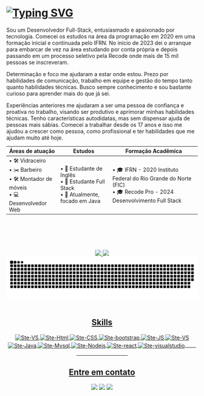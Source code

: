# [![Typing SVG](https://readme-typing-svg.herokuapp.com?font=Fira+Code&weight=500&size=24&pause=1000&random=false&width=435&lines=Ol%C3%A1!+%F0%9F%91%8B+Eu+sou+Heitor+Pimentel)](https://git.io/typing-svg)
Sou um Desenvolvedor Full-Stack, entusiasmado e apaixonado por tecnologia. 
Comecei os estudos na área da programação em 2020 em uma formação inicial e continuada pelo IFRN. No início de 2023 dei o arranque para embarcar de vez na área estudando por conta própria e depois passando em um processo seletivo pela Recode onde mais de 15 mil pessoas se inscreveram.

Determinação e foco me ajudaram a estar onde estou. Prezo por habilidades de comunicação, trabalho em equipe e gestão do tempo tanto quanto habilidades técnicas. Busco sempre conhecimento e sou bastante curioso para aprender mais do que já sei.

Experiências anteriores me ajudaram a ser uma pessoa de confiança e proativa no trabalho, visando ser produtivo e aprimorar minhas habilidades técnicas. Tenho características autodidatas, mas sem dispensar ajuda de pessoas mais sábias. Comecei a trabalhar desde os 17 anos e isso me ajudou a crescer como pessoa, como profissional e ter habilidades que me ajudam muito até hoje.

|Áreas de atuação|Estudos|Formação Acadêmica|
| --- | --- | --- |
|• 🛠️ Vidraceiro <br>• ✂️ Barbeiro <br>• 🛠️ Montador de móveis<br> • 💻 Desenvolvedor Web|• 📝 Estudante de Inglês <br>• 📝 Estudante Full Stack <br>• 📝 Atualmente, focado em Java <br>|• 🎓 IFRN - 2020 Instituto Federal do Rio Grande do Norte (FIC) <br> • 🎓 Recode Pro - 2024 Desenvolvimento Full Stack

<img align="center">
<div align="center">

<br><br>
<div align = "center">  
<a href="https://github.com/heitorpimentel">
<img loading="lazy" height="180em" src="https://github-readme-stats.vercel.app/api/top-langs/?username=heitorpimentel&layout=compact&langs_count=7&theme=dracula&title_color=32CD32"/>
<img loading="lazy" height="180em" src="https://github-readme-stats.vercel.app/api?username=heitorpimentel&show_icons=true&theme=dracula&include_all_commits=true&count_private=true&title_color=32CD32"/>
</div> 
<div>
<picture>
  <source media="(prefers-color-scheme: dark)" srcset="https://raw.githubusercontent.com/heitorpimentel/heitorpimentel/output/github-contribution-grid-snake-dark.svg">
  <source media="(prefers-color-scheme: light)" srcset="https://raw.githubusercontent.com/heitorpimentel/heitorpimentel/output/github-contribution-grid-snake.svg">
  <img alt="github contribution grid snake animation" src="https://raw.githubusercontent.com/heitorpimentel/heitorpimentel/output/github-contribution-grid-snake.svg">
</picture>
</div>
<div style="display: inline_block" align = "center" "text-align: center"><br> 
  <h2> Skills </h2>
  <img align="center" alt="Ste-VS" height="30" width="40" src="https://cdn.jsdelivr.net/gh/devicons/devicon/icons/vscode/vscode-original.svg">  
  <img align="center" alt="Ste-Html" height="30" width="40" src="https://cdn.jsdelivr.net/gh/devicons/devicon/icons/html5/html5-original.svg">
  <img align="center" alt="Ste-CSS" height="30" width="40" src="https://cdn.jsdelivr.net/gh/devicons/devicon/icons/css3/css3-original.svg">
 <img align="center" alt="Ste-bootstrap" height="30" width="40" src="https://cdn.jsdelivr.net/gh/devicons/devicon/icons/bootstrap/bootstrap-original.svg">  
  <img align="center" alt="Ste-JS" height="30" width="40" src="https://cdn.jsdelivr.net/gh/devicons/devicon/icons/javascript/javascript-plain.svg"> 
  <img align="center" alt="Ste-VS" height="30" width="40" src="https://skillicons.dev/icons?i=github">  
  <img align="center" alt="Ste-Java" height="30" width="40" src="https://cdn.jsdelivr.net/gh/devicons/devicon/icons/java/java-original.svg">    
  <img align="center" alt="Ste-Mysql" height="30" width="40" src="https://cdn.jsdelivr.net/gh/devicons/devicon/icons/mysql/mysql-original.svg"> 
  <img align="center" alt="Ste-Nodejs" height="30" width="40" src="https://cdn.jsdelivr.net/gh/devicons/devicon/icons/nodejs/nodejs-original.svg">
  <img align="center" alt="Ste-react" height="30" width="40" src="https://cdn.jsdelivr.net/gh/devicons/devicon/icons/react/react-original.svg">
  <img align="center" alt="Ste-visualstudio" height="30" width="40" src="https://cdn.jsdelivr.net/gh/devicons/devicon/icons/visualstudio/visualstudio-plain.svg">ㅤ ㅤㅤㅤ ㅤ ㅤㅤ ㅤㅤ ㅤ ㅤ

  <h2> Entre em contato </h2>
  <a href="https://www.linkedin.com/in/heitor-pimentel/" target="_blank"><img src="https://img.shields.io/badge/-LinkedIn-%230077B5?style=for-the-badge&logo=linkedin&logoColor=white" target="_blank"></a>
  <a href =mailto:heitorpimentel@hotmail.com"><img src="https://img.shields.io/badge/-Outlook-%23333?style=for-the-badge&logo=gmail&logoColor=white" target="_blank"></a>
  <a href="https://instagram.com/heeitorpimentel" target="_blank"><img src="https://img.shields.io/badge/-Instagram-%23E4405F?style=for-the-badge&logo=instagram&logoColor=white" target="_blank"></a>
</div>
